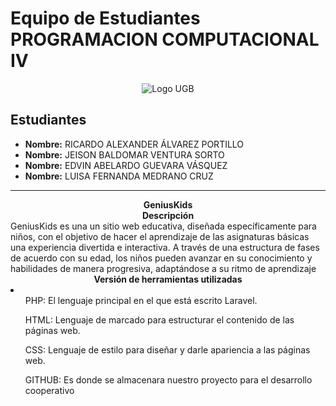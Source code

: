 # Equipo de Estudiantes PROGRAMACION COMPUTACIONAL IV
<div align="center">
  <img src="https://facturacion.ugb.edu.sv/img/ugb_icon_hor_dark.f6e16e97.png" alt="Logo UGB">
</div>

## Estudiantes

- **Nombre:** RICARDO ALEXANDER ÁLVAREZ PORTILLO
- **Nombre:** JEISON BALDOMAR VENTURA SORTO
- **Nombre:** EDVIN ABELARDO GUEVARA VÁSQUEZ
- **Nombre:** LUISA FERNANDA MEDRANO CRUZ
---

<div align="center">
  <b>
      GeniusKids
  </b>
</div>

<center><b>Descripción</b></center>
GeniusKids es una un sitio web educativa, diseñada específicamente para niños, con el
objetivo de hacer el aprendizaje de las asignaturas básicas una experiencia divertida e
interactiva. A través de una estructura de fases de acuerdo con su edad, los niños pueden
avanzar en su conocimiento y habilidades de manera progresiva, adaptándose a su ritmo
de aprendizaje

<center><b>Versión de herramientas utilizadas</b></center>
<li>
    <ul>PHP: El lenguaje principal en el que está escrito Laravel.</ul>
    <ul>HTML: Lenguaje de marcado para estructurar el contenido de las páginas web.</ul>
    <ul>CSS: Lenguaje de estilo para diseñar y darle apariencia a las páginas web.</ul>
    <ul>GITHUB: Es donde se almacenara nuestro proyecto para el desarrollo cooperativo</ul>
</li>
